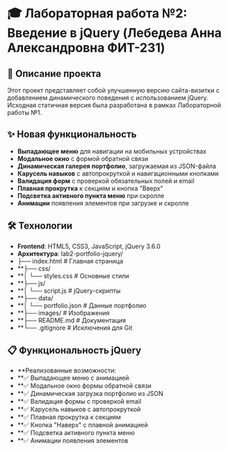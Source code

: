 # 🎓 Лабораторная работа №2: Введение в jQuery (Лебедева Анна Александровна ФИТ-231)

## 📝 Описание проекта

Этот проект представляет собой улучшенную версию сайта-визитки с добавлением динамического поведения с использованием jQuery. Исходная статичная версия была разработана в рамках Лабораторной работы №1.

## ✨ Новая функциональность

- **Выпадающее меню** для навигации на мобильных устройствах
- **Модальное окно** с формой обратной связи
- **Динамическая галерея портфолио**, загружаемая из JSON-файла
- **Карусель навыков** с автопрокруткой и навигационными кнопками
- **Валидация форм** с проверкой обязательных полей и email
- **Плавная прокрутка** к секциям и кнопка "Вверх"
- **Подсветка активного пункта меню** при скролле
- **Анимации** появления элементов при загрузке и скролле

## 🛠️ Технологии

- **Frontend**: HTML5, CSS3, JavaScript, jQuery 3.6.0
- **Архитектура**:
lab2-portfolio-jquery/
- ├── index.html # Главная страница
- **├── css/
- **│ └── styles.css # Основные стили
- **├── js/
- **│ └── script.js # jQuery-скрипты
- **├── data/
- **│ └── portfolio.json # Данные портфолио
- **├── images/ # Изображения
- **├── README.md # Документация
- **└── .gitignore # Исключения для Git

## 📋 Функциональность jQuery
- **Реализованные возможности:
- **✅ Выпадающее меню с анимацией
- **✅ Модальное окно формы обратной связи
- **✅ Динамическая загрузка портфолио из JSON
- **✅ Валидация формы с проверкой email
- **✅ Карусель навыков с автопрокруткой
- **✅ Плавная прокрутка к секциям
- **✅ Кнопка "Наверх" с плавной анимацией
- **✅ Подсветка активного пункта меню
- **✅ Анимации появления элементов
